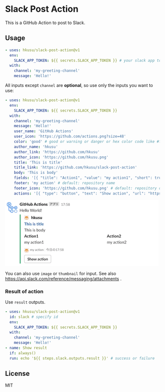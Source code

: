 # Slack Post Action

This is a GitHub Action to post to Slack.

## Usage

```yaml
- uses: hkusu/slack-post-action@v1
  env:
    SLACK_APP_TOKEN: ${{ secrets.SLACK_APP_TOKEN }} # your slack app token
  with:
    channel: 'my-greeting-channel'
    message: 'Hello!'
```

All inputs except `channel` are **optional**, so use only the inputs you want to use:

```yaml
- uses: hkusu/slack-post-action@v1
  env:
    SLACK_APP_TOKEN: ${{ secrets.SLACK_APP_TOKEN }}
  with:
    channel: 'my-greeting-channel'
    message: 'Hello!'
    user_name: 'GitHub Actions'
    user_icon: 'https://github.com/actions.png?size=48'
    color: 'good' # good or warning or danger or hex color code like #ffaabb
    author_name: 'hkusu'
    author_link: 'https://github.com/hkusu'
    author_icon: 'https://github.com/hkusu.png'
    title: 'This is title'
    title_link: 'https://github.com/hkusu/slack-post-action'
    body: 'This is body'
    fields: '[{ "title": "Action1", "value": "my action1", "short": true }, { "title": "Action2", "value": "my action2", "short": true }]'
    footer: 'my action' # default: repository name
    footer_icon: 'https://github.com/hkusu.png' # default: repository owner image
    actions: '[{ "type": "button", "text": "Show action", "url": "https://github.com/hkusu/slack-post-action" }]'
```

![image](./doc/image.png)

You can also use `image` or `thumbnail` for input. See also https://api.slack.com/reference/messaging/attachments .

### Result of action

Use `result` outputs.

```yaml
- uses: hkusu/slack-post-action@v1
  id: slack # specify id
  env:
    SLACK_APP_TOKEN: ${{ secrets.SLACK_APP_TOKEN }}
  with:
    channel: 'my-greeting-channel'
    message: 'Hello!'
- name: Show result
  if: always()
  run: echo '${{ steps.slack.outputs.result }}' # success or failure
```

## License

MIT
